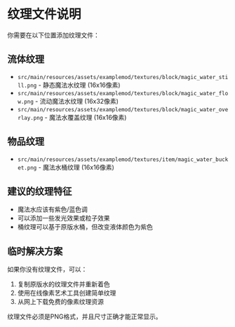 # 纹理文件说明

你需要在以下位置添加纹理文件：

## 流体纹理
- `src/main/resources/assets/examplemod/textures/block/magic_water_still.png` - 静态魔法水纹理 (16x16像素)
- `src/main/resources/assets/examplemod/textures/block/magic_water_flow.png` - 流动魔法水纹理 (16x32像素)
- `src/main/resources/assets/examplemod/textures/block/magic_water_overlay.png` - 魔法水覆盖纹理 (16x16像素)

## 物品纹理
- `src/main/resources/assets/examplemod/textures/item/magic_water_bucket.png` - 魔法水桶纹理 (16x16像素)

## 建议的纹理特征
- 魔法水应该有紫色/蓝色调
- 可以添加一些发光效果或粒子效果
- 桶纹理可以基于原版水桶，但改变液体颜色为紫色

## 临时解决方案
如果你没有纹理文件，可以：
1. 复制原版水的纹理文件并重新着色
2. 使用在线像素艺术工具创建简单纹理
3. 从网上下载免费的像素纹理资源

纹理文件必须是PNG格式，并且尺寸正确才能正常显示。
